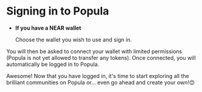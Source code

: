 # Signing in to Popula

*   **If you have a NEAR wallet**

    Choose the wallet you wish to use and sign in.

You will then be asked to connect your wallet with limited permissions (Popula is not yet allowed to transfer any tokens). Once connected, you will automatically be logged in to Popula.

Awesome! Now that you have logged in, it's time to start exploring all the brilliant communities on Popula or… even go ahead and create your own!😊
